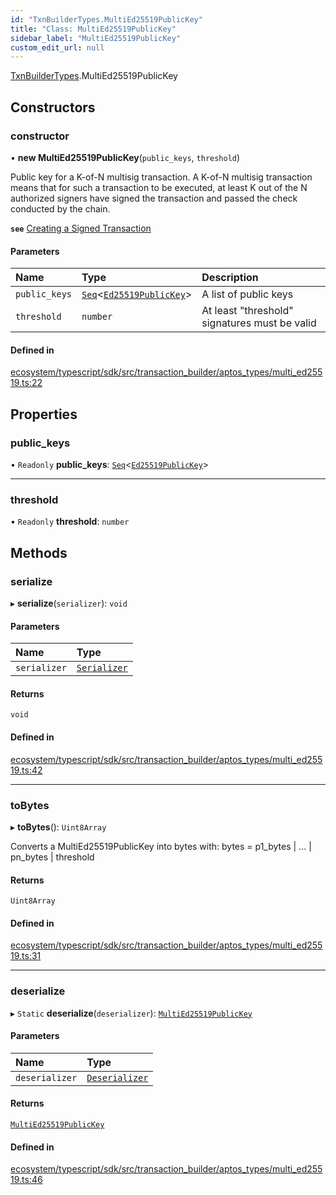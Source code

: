 ```yaml
---
id: "TxnBuilderTypes.MultiEd25519PublicKey"
title: "Class: MultiEd25519PublicKey"
sidebar_label: "MultiEd25519PublicKey"
custom_edit_url: null
---
```


[TxnBuilderTypes](../namespaces/TxnBuilderTypes.md).MultiEd25519PublicKey

## Constructors

### constructor

• **new MultiEd25519PublicKey**(`public_keys`, `threshold`)

Public key for a K-of-N multisig transaction. A K-of-N multisig transaction means that for such a
transaction to be executed, at least K out of the N authorized signers have signed the transaction
and passed the check conducted by the chain.

**`see`** [Creating a Signed Transaction](https://aptos.dev/guides/creating-a-signed-transaction#multisignature-transactions)

#### Parameters

| Name | Type | Description |
| :------ | :------ | :------ |
| `public_keys` | [`Seq`](../namespaces/BCS.md#seq)<[`Ed25519PublicKey`](TxnBuilderTypes.Ed25519PublicKey.md)\> | A list of public keys |
| `threshold` | `number` | At least "threshold" signatures must be valid |

#### Defined in

[ecosystem/typescript/sdk/src/transaction_builder/aptos_types/multi_ed25519.ts:22](https://github.com/aptos-labs/aptos-core/blob/fb73eb358/ecosystem/typescript/sdk/src/transaction_builder/aptos_types/multi_ed25519.ts#L22)

## Properties

### public\_keys

• `Readonly` **public\_keys**: [`Seq`](../namespaces/BCS.md#seq)<[`Ed25519PublicKey`](TxnBuilderTypes.Ed25519PublicKey.md)\>

___

### threshold

• `Readonly` **threshold**: `number`

## Methods

### serialize

▸ **serialize**(`serializer`): `void`

#### Parameters

| Name | Type |
| :------ | :------ |
| `serializer` | [`Serializer`](BCS.Serializer.md) |

#### Returns

`void`

#### Defined in

[ecosystem/typescript/sdk/src/transaction_builder/aptos_types/multi_ed25519.ts:42](https://github.com/aptos-labs/aptos-core/blob/fb73eb358/ecosystem/typescript/sdk/src/transaction_builder/aptos_types/multi_ed25519.ts#L42)

___

### toBytes

▸ **toBytes**(): `Uint8Array`

Converts a MultiEd25519PublicKey into bytes with: bytes = p1_bytes | ... | pn_bytes | threshold

#### Returns

`Uint8Array`

#### Defined in

[ecosystem/typescript/sdk/src/transaction_builder/aptos_types/multi_ed25519.ts:31](https://github.com/aptos-labs/aptos-core/blob/fb73eb358/ecosystem/typescript/sdk/src/transaction_builder/aptos_types/multi_ed25519.ts#L31)

___

### deserialize

▸ `Static` **deserialize**(`deserializer`): [`MultiEd25519PublicKey`](TxnBuilderTypes.MultiEd25519PublicKey.md)

#### Parameters

| Name | Type |
| :------ | :------ |
| `deserializer` | [`Deserializer`](BCS.Deserializer.md) |

#### Returns

[`MultiEd25519PublicKey`](TxnBuilderTypes.MultiEd25519PublicKey.md)

#### Defined in

[ecosystem/typescript/sdk/src/transaction_builder/aptos_types/multi_ed25519.ts:46](https://github.com/aptos-labs/aptos-core/blob/fb73eb358/ecosystem/typescript/sdk/src/transaction_builder/aptos_types/multi_ed25519.ts#L46)
